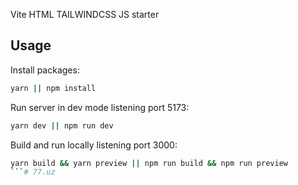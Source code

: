Vite HTML TAILWINDCSS JS starter

## Usage

Install packages:

```bash
yarn || npm install
```

Run server in dev mode listening port 5173:

```bash
yarn dev || npm run dev
```

Build and run locally listening port 3000:

```bash
yarn build && yarn preview || npm run build && npm run preview
```#   7 7 . u z  
 